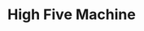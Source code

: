 ---
pid: LLP509
title: High Five Machine
location_transcription: Dilworth Park
zipcode: '19104'
outside_phl: 
neighborhood: University City,Belmont,Parkside,Powelton Village
age: '24'
age_range: 20-29
instagram: 
image_file_name: LLP_509.jpg
proposal_transcription: Picture of monument with //high-five// hand on a bobble-head
  type spring.  placed in Dilworth Park, Norris Square, Jefferson Square, Clark Park
topic: Brotherly Love,Neighborhoods,Uplifting,Love
topic_summary: 0, 0, 0, 0
type: Sculpture Statue
keywords_other: 
credit: Mike Hoover
image_labels: High Five; Friendship
twitter: 
facebook: 
permalink: "/monuments/llp509/"
layout: item-page
---